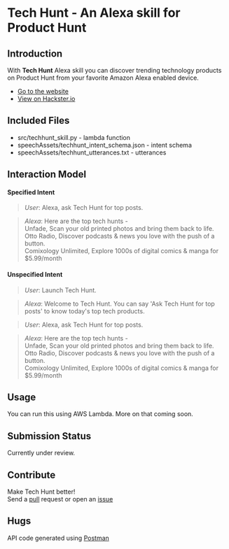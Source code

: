 # Tech Hunt - An Alexa skill for Product Hunt

## Introduction

With **Tech Hunt** Alexa skill you can discover trending technology products
on Product Hunt from your favorite Amazon Alexa enabled device.  

+ [Go to the website](http://apollonian.me/techhunt)  
+ [View on Hackster.io](http://www.hackster.io/)

## Included Files

+ src/techhunt_skill.py - lambda function  
+ speechAssets/techhunt_intent_schema.json - intent schema  
+ speechAssets/techhunt_utterances.txt - utterances  

## Interaction Model

#### Specified Intent
> _User_: Alexa, ask Tech Hunt for top posts.  

> _Alexa_: Here are the top tech hunts -  
Unfade, Scan your old printed photos and bring them back to life.  
Otto Radio, Discover podcasts & news you love with the push of a button.  
Comixology Unlimited, Explore 1000s of digital comics & manga for $5.99/month
   
#### Unspecified Intent

>_User_: Launch Tech Hunt.
  
> _Alexa_: Welcome to Tech Hunt. You can say 'Ask Tech Hunt for top posts' 
to know today's top tech products.  

> _User_: Alexa, ask Tech Hunt for top posts.   

> _Alexa_: Here are the top tech hunts -  
Unfade, Scan your old printed photos and bring them back to life.  
Otto Radio, Discover podcasts & news you love with the push of a button.   
Comixology Unlimited, Explore 1000s of digital comics & manga for $5.99/month
   
## Usage

You can run this using AWS Lambda. More on that coming soon.

## Submission Status

Currently under review.

## Contribute

Make Tech Hunt better!  
Send a [pull](https://github.com/apollonian11/techhunt/compare) request or open an [issue](https://github.com/apollonian/techhunt/issues/new)

## Hugs

API code generated using [Postman](https://www.getpostman.com/) 